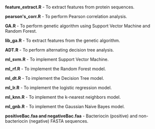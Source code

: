 **feature_extract.R** - To extract features from protein sequences. 

**pearson's_corr.R** - To perform Pearson correlation analysis.

**GA.R** - To perform genetic algorithm using Support Vector Machine and Random Forest.

**lib_ga.R** - To extract features from the genetic algorithm. 

**ADT.R** - To perform alternating decision tree analysis.

**ml_svm.R** - To implement Support Vector Machine.

**ml_rf.R** - To implement the Random Forest model.

**ml_dt.R** - To implement the Decision Tree model.

**ml_lr.R** - To implement the logistic regression model.

**ml_knn.R** - To implement the k-nearest neighbors model.

**ml_gnb.R** - To implement the Gaussian Naive Bayes model.

**positiveBac.faa and negativeBac.faa** - Bacteriocin (positive) and non-bacteriocin (negative) FASTA sequences.


